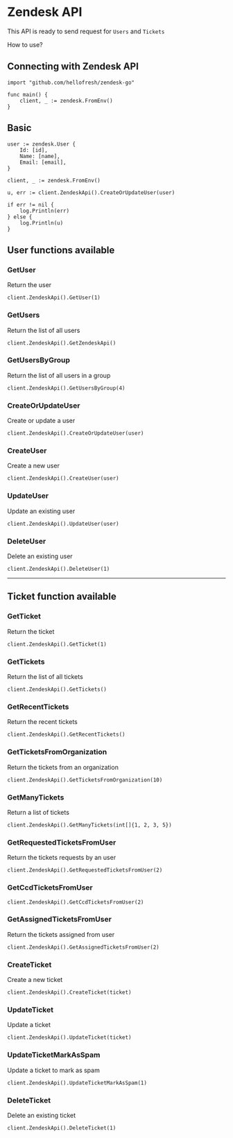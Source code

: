 # Zendesk API

This API is ready to send request for `Users` and `Tickets`

How to use?

## Connecting with Zendesk API
```
import "github.com/hellofresh/zendesk-go"

func main() {
    client, _ := zendesk.FromEnv()
}
```

## Basic
```
user := zendesk.User {
    Id: [id],
    Name: [name],
    Email: [email],
}

client, _ := zendesk.FromEnv()

u, err := client.ZendeskApi().CreateOrUpdateUser(user)

if err != nil {
    log.Println(err)
} else {
    log.Println(u)
}
```

## User functions available

### GetUser
Return the user

```
client.ZendeskApi().GetUser(1)
```

### GetUsers
Return the list of all users

```
client.ZendeskApi().GetZendeskApi()
```

### GetUsersByGroup
Return the list of all users in a group

```
client.ZendeskApi().GetUsersByGroup(4)
```

### CreateOrUpdateUser
Create or update a user

```
client.ZendeskApi().CreateOrUpdateUser(user)
```

### CreateUser
Create a new user

```
client.ZendeskApi().CreateUser(user)
```

### UpdateUser
Update an existing user

```
client.ZendeskApi().UpdateUser(user)
```

### DeleteUser
Delete an existing user

```
client.ZendeskApi().DeleteUser(1)
```

___

## Ticket function available

### GetTicket
Return the ticket

```
client.ZendeskApi().GetTicket(1)
```

### GetTickets
Return the list of all tickets

```
client.ZendeskApi().GetTickets()
```

### GetRecentTickets
Return the recent tickets

```
client.ZendeskApi().GetRecentTickets()
```

### GetTicketsFromOrganization
Return the tickets from an organization

```
client.ZendeskApi().GetTicketsFromOrganization(10)
```

### GetManyTickets
Return a list of tickets

```
client.ZendeskApi().GetManyTickets(int[]{1, 2, 3, 5})
```

### GetRequestedTicketsFromUser
Return the tickets requests by an user

```
client.ZendeskApi().GetRequestedTicketsFromUser(2)
```

### GetCcdTicketsFromUser
```
client.ZendeskApi().GetCcdTicketsFromUser(2)
```

### GetAssignedTicketsFromUser
Return the tickets assigned from user

```
client.ZendeskApi().GetAssignedTicketsFromUser(2)
```

### CreateTicket
Create a new ticket

```
client.ZendeskApi().CreateTicket(ticket)
```

### UpdateTicket
Update a ticket

```
client.ZendeskApi().UpdateTicket(ticket)
```

### UpdateTicketMarkAsSpam
Update a ticket to mark as spam

```
client.ZendeskApi().UpdateTicketMarkAsSpam(1)
```

### DeleteTicket
Delete an existing ticket

```
client.ZendeskApi().DeleteTicket(1)
```